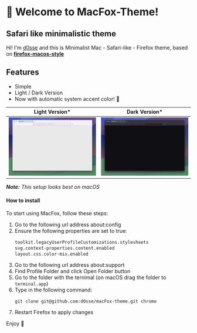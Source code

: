 # 👋 Welcome to MacFox-Theme!
## Safari like minimalistic theme

Hi! I'm [d0sse](https://github.com/d0sse) and  this is Minimalist Mac - Safari-like - Firefox theme, based on **[firefox-macos-style](https://github.com/nchlscs/firefox-macos-style)** 

## Features 
- Simple
- Light / Dark Version 
- Now with automatic system accent color! 🎨

| Light Version* | Dark Version* |
|---|---|
|![Light Screenshot](screen-light.jpg "Screen")|![Dark Screenshot](screen-dark.jpg "Screen")|

_**Note:** This setup looks best on macOS_


#### How to install
To start using MacFox, follow these steps:

1. Go to the following url address about:config
2. Ensure the following properties are set to true:
  	```
  	toolkit.legacyUserProfileCustomizations.stylesheets
	svg.context-properties.content.enabled
	layout.css.color-mix.enabled
	```
3. Go to the following url address about:support
4. Find Profile Folder and click Open Folder button
5. Go to the folder with the ternimal (on macOS drag the folder to `terminal.app`) 
6. Type in the following command:
	```
	git clone git@github.com:d0sse/macFox-theme.git chrome
	```
7. Restart Firefox to apply changes

Enjoy 🎉
